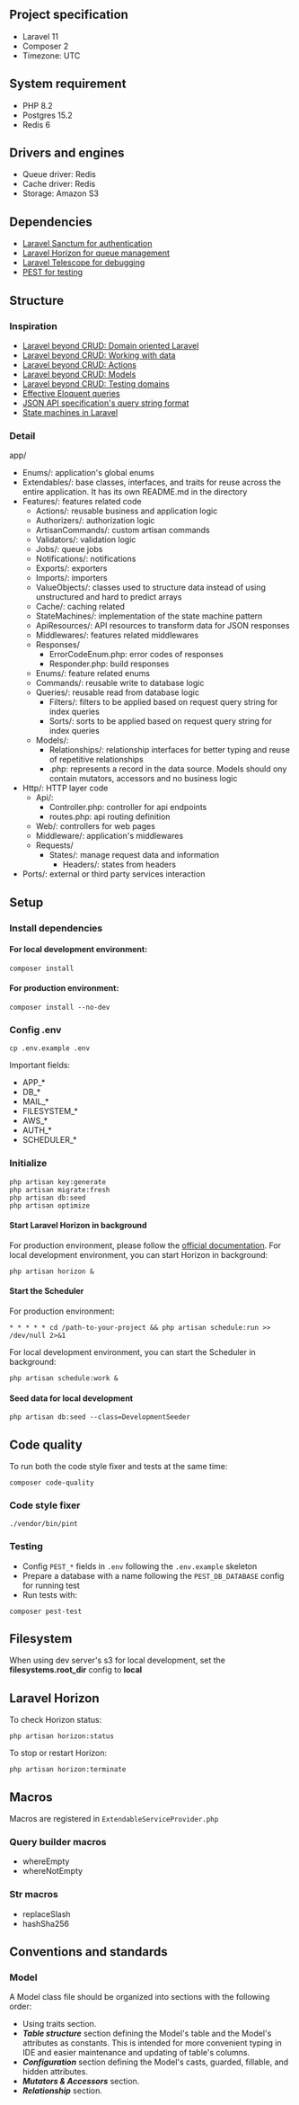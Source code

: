 ## Project specification

- Laravel 11
- Composer 2
- Timezone: UTC

## System requirement

- PHP 8.2
- Postgres 15.2
- Redis 6

## Drivers and engines

- Queue driver: Redis
- Cache driver: Redis
- Storage: Amazon S3

## Dependencies

- [Laravel Sanctum for authentication](https://laravel.com/docs/11.x/sanctum)
- [Laravel Horizon for queue management](https://laravel.com/docs/11.x/horizon)
- [Laravel Telescope for debugging](https://laravel.com/docs/11.x/telescope)
- [PEST for testing](https://pestphp.com/)

## Structure

### Inspiration

- [Laravel beyond CRUD: Domain oriented Laravel](https://online.fliphtml5.com/pbudi/dfap/#p=6)
- [Laravel beyond CRUD: Working with data](https://online.fliphtml5.com/pbudi/dfap/#p=6)
- [Laravel beyond CRUD: Actions](https://online.fliphtml5.com/pbudi/dfap/#p=6)
- [Laravel beyond CRUD: Models](https://online.fliphtml5.com/pbudi/dfap/#p=6)
- [Laravel beyond CRUD: Testing domains](https://online.fliphtml5.com/pbudi/dfap/#p=7)
- [Effective Eloquent queries](https://laravel-news.com/effective-eloquent)
- [JSON API specification's query string format](https://jsonapi.org/format/#fetching)
- [State machines in Laravel](https://www.youtube.com/watch?v=1A1xFtlDyzU)

### Detail

app/

- Enums/: application's global enums
- Extendables/: base classes, interfaces, and traits for reuse across the entire application. It has its own README.md
  in the directory
- Features/: features related code
    - Actions/: reusable business and application logic
    - Authorizers/: authorization logic
    - ArtisanCommands/: custom artisan commands
    - Validators/: validation logic
    - Jobs/: queue jobs
    - Notifications/: notifications
    - Exports/: exporters
    - Imports/: importers
    - ValueObjects/: classes used to structure data instead of using unstructured and hard to predict arrays
    - Cache/: caching related
    - StateMachines/: implementation of the state machine pattern
    - ApiResources/: API resources to transform data for JSON responses
    - Middlewares/: features related middlewares
    - Responses/
        - ErrorCodeEnum.php: error codes of responses
        - Responder.php: build responses
    - Enums/: feature related enums
    - Commands/: reusable write to database logic
    - Queries/: reusable read from database logic
        - Filters/: filters to be applied based on request query string for index queries
        - Sorts/: sorts to be applied based on request query string for index queries
    - Models/:
        - Relationships/: relationship interfaces for better typing and reuse of repetitive relationships
        - .php: represents a record in the data source. Models should ony contain mutators, accessors and no business
          logic
- Http/: HTTP layer code
    - Api/:
        - Controller.php: controller for api endpoints
        - routes.php: api routing definition
    - Web/: controllers for web pages
    - Middleware/: application's middlewares
    - Requests/
        - States/: manage request data and information
            - Headers/: states from headers
- Ports/: external or third party services interaction

## Setup

### Install dependencies

#### For local development environment:

```
composer install
```

#### For production environment:

```
composer install --no-dev
```

### Config .env

```
cp .env.example .env
```

Important fields:

- APP_*
- DB_*
- MAIL_*
- FILESYSTEM_*
- AWS_*
- AUTH_*
- SCHEDULER_*

### Initialize

```
php artisan key:generate
php artisan migrate:fresh
php artisan db:seed
php artisan optimize
```

#### Start Laravel Horizon in background

For production environment, please follow
the [official documentation](https://laravel.com/docs/11.x/horizon#deploying-horizon).
For local development environment, you can start Horizon in background:

```
php artisan horizon &
```

#### Start the Scheduler

For production environment:

```
* * * * * cd /path-to-your-project && php artisan schedule:run >> /dev/null 2>&1
```

For local development environment, you can start the Scheduler in background:

```
php artisan schedule:work &
```

#### Seed data for local development

```
php artisan db:seed --class=DevelopmentSeeder
```

## Code quality

To run both the code style fixer and tests at the same time:

```shell 
composer code-quality
```

### Code style fixer

```shell
./vendor/bin/pint
```

### Testing

- Config `PEST_*` fields in `.env` following the `.env.example` skeleton
- Prepare a database with a name following the `PEST_DB_DATABASE` config for running test
- Run tests with:

```shell 
composer pest-test
```

## Filesystem

When using dev server's s3 for local development, set the **filesystems.root_dir** config to **local**

## Laravel Horizon

To check Horizon status:

```
php artisan horizon:status
```

To stop or restart Horizon:

```
php artisan horizon:terminate
```

## Macros

Macros are registered in `ExtendableServiceProvider.php`

### Query builder macros

- whereEmpty
- whereNotEmpty

### Str macros

- replaceSlash
- hashSha256

## Conventions and standards

### Model

A Model class file should be organized into sections with the following order:

- Using traits section.
- ***Table structure*** section defining the Model's table and the Model's attributes as constants. This is intended for
  more convenient typing in IDE and easier maintenance and updating of table's columns.
- ***Configuration*** section defining the Model's casts, guarded, fillable, and hidden attributes.
- ***Mutators & Accessors*** section.
- ***Relationship*** section.